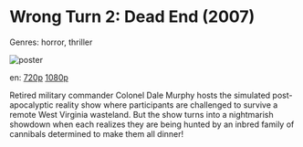 # Wrong Turn 2: Dead End (2007)

Genres: horror, thriller

![poster](http://image.tmdb.org/t/p/w500/ftmiyfrTrqTi5Qod62nGRP9BGPn.jpg)

en:
  [720p](magnet:?xt=urn:btih:6316837650CB0FD6D1E5101F69B967C362454F85&tr=udp://glotorrents.pw:6969/announce&tr=udp://tracker.opentrackr.org:1337/announce&tr=udp://torrent.gresille.org:80/announce&tr=udp://tracker.openbittorrent.com:80&tr=udp://tracker.coppersurfer.tk:6969&tr=udp://tracker.leechers-paradise.org:6969&tr=udp://p4p.arenabg.ch:1337&tr=udp://tracker.internetwarriors.net:1337)
  [1080p](magnet:?xt=urn:btih:D82DC3B182A8DED3A4DAABFC29F5592EDAF2504F&tr=udp://glotorrents.pw:6969/announce&tr=udp://tracker.opentrackr.org:1337/announce&tr=udp://torrent.gresille.org:80/announce&tr=udp://tracker.openbittorrent.com:80&tr=udp://tracker.coppersurfer.tk:6969&tr=udp://tracker.leechers-paradise.org:6969&tr=udp://p4p.arenabg.ch:1337&tr=udp://tracker.internetwarriors.net:1337)
  


Retired military commander Colonel Dale Murphy hosts the simulated post-apocalyptic reality show where participants are challenged to survive a remote West Virginia wasteland. But the show turns into a nightmarish showdown when each realizes they are being hunted by an inbred family of cannibals determined to make them all dinner!